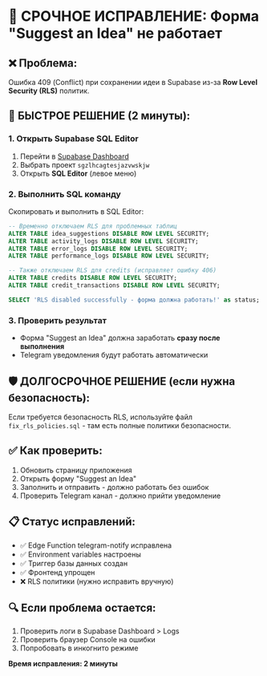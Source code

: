 # 🚨 СРОЧНОЕ ИСПРАВЛЕНИЕ: Форма "Suggest an Idea" не работает

## ❌ **Проблема:**

Ошибка 409 (Conflict) при сохранении идеи в Supabase из-за **Row Level Security (RLS)** политик.

## 🔧 **БЫСТРОЕ РЕШЕНИЕ (2 минуты):**

### 1. Открыть Supabase SQL Editor

1. Перейти в [Supabase Dashboard](https://supabase.com/dashboard)
2. Выбрать проект `sgzlhcagtesjazvwskjw`
3. Открыть **SQL Editor** (левое меню)

### 2. Выполнить SQL команду

Скопировать и выполнить в SQL Editor:

```sql
-- Временно отключаем RLS для проблемных таблиц
ALTER TABLE idea_suggestions DISABLE ROW LEVEL SECURITY;
ALTER TABLE activity_logs DISABLE ROW LEVEL SECURITY;
ALTER TABLE error_logs DISABLE ROW LEVEL SECURITY;
ALTER TABLE performance_logs DISABLE ROW LEVEL SECURITY;

-- Также отключаем RLS для credits (исправляет ошибку 406)
ALTER TABLE credits DISABLE ROW LEVEL SECURITY;
ALTER TABLE credit_transactions DISABLE ROW LEVEL SECURITY;

SELECT 'RLS disabled successfully - форма должна работать!' as status;
```

### 3. Проверить результат

- Форма "Suggest an Idea" должна заработать **сразу после выполнения**
- Telegram уведомления будут работать автоматически

## 🛡️ **ДОЛГОСРОЧНОЕ РЕШЕНИЕ (если нужна безопасность):**

Если требуется безопасность RLS, используйте файл `fix_rls_policies.sql` - там есть полные политики безопасности.

## ✅ **Как проверить:**

1. Обновить страницу приложения
2. Открыть форму "Suggest an Idea"
3. Заполнить и отправить - должно работать без ошибок
4. Проверить Telegram канал - должно прийти уведомление

## 📋 **Статус исправлений:**

- ✅ Edge Function telegram-notify исправлена
- ✅ Environment variables настроены
- ✅ Триггер базы данных создан
- ✅ Фронтенд упрощен
- ❌ RLS политики (нужно исправить вручную)

## 🔍 **Если проблема остается:**

1. Проверить логи в Supabase Dashboard > Logs
2. Проверить браузер Console на ошибки
3. Попробовать в инкогнито режиме

**Время исправления: 2 минуты**
